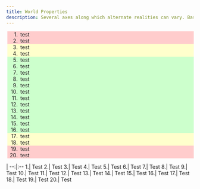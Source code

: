 ```yaml
---
title: World Properties
description: Several axes along which alternate realities can vary. Based on an appendix from the old Manual of the Planes
---
```


<style>
tr:nth-child(n+1):nth-child(-n+20) {background-color: #ff000055;}
tr:nth-child(n+3):nth-child(-n+18) {background-color: #ffff0055;}
tr:nth-child(n+5):nth-child(-n+16) {background-color: #00ff0055;}
li:nth-child(n+1):nth-child(-n+20) {background-color: #ffcccc;}
li:nth-child(n+3):nth-child(-n+18) {background-color: #ffffcc;}
li:nth-child(n+5):nth-child(-n+16) {background-color: #ccffcc;}
li:nth-child(n+1):nth-child(-n+20)::before {background-color: #ffcccc;}
li:nth-child(n+3):nth-child(-n+18)::before {background-color: #ffffcc;}
li:nth-child(n+5):nth-child(-n+16)::before {background-color: #ccffcc;}

ol {list-style: none; counter-reset: li}
li {counter-increment: li}
ol li::before {content: '.' counter(li) ; 
    display: inline-block; width: 2em; margin-left: -1.5em;
    margin-right: 0.5em; text-align: right; direction: rtl}
</style>





1. test
1. test
1. test
1. test
1. test
1. test
1. test
1. test
1. test
1. test
1. test
1. test
1. test
1. test
1. test
1. test
1. test
1. test
1. test
1. test









 |
--:|:--
1.| Test
2.| Test
3.| Test
4.| Test
5.| Test
6.| Test
7.| Test
8.| Test
9.| Test
10.| Test
11.| Test
12.| Test
13.| Test
14.| Test
15.| Test
16.| Test
17.| Test
18.| Test
19.| Test
20.| Test
